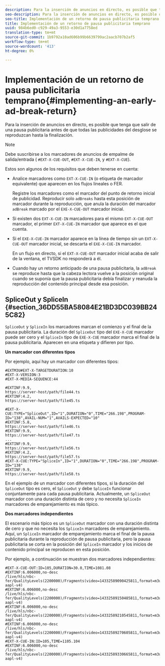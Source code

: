 ```yaml
---
description: Para la inserción de anuncios en directo, es posible que tenga que salir de una pausa publicitaria antes de que todas las publicidades del desglose se reproduzcan hasta la finalización.
seo-description: Para la inserción de anuncios en directo, es posible que tenga que salir de una pausa publicitaria antes de que todas las publicidades del desglose se reproduzcan hasta la finalización.
seo-title: Implementación de un retorno de pausa publicitaria temprano
title: Implementación de un retorno de pausa publicitaria temprano
uuid: 984b6ed0-c929-49a3-9553-e30d1a7758ed
translation-type: tm+mt
source-git-commit: 1b9792a10ad606b99b6639799ac2aacb707b2af5
workflow-type: tm+mt
source-wordcount: '413'
ht-degree: 0%

---
```



# Implementación de un retorno de pausa publicitaria temprano{#implementing-an-early-ad-break-return}

Para la inserción de anuncios en directo, es posible que tenga que salir de una pausa publicitaria antes de que todas las publicidades del desglose se reproduzcan hasta la finalización.

>[!NOTE]
>
>Debe suscribirse a los marcadores de anuncios de empalme de salida/entrada ( `#EXT-X-CUE-OUT`, `#EXT-X-CUE-IN`, y `#EXT-X-CUE`).

Estos son algunos de los requisitos que deben tenerse en cuenta:

* Analice marcadores como `EXT-X-CUE-IN` (o etiqueta de marcador equivalente) que aparecen en los flujos lineales o FER.

   Registre los marcadores como el marcador del punto de retorno inicial de publicidad. Reproducir solo `adBreaks` hasta esta posición de marcador durante la reproducción, que anula la duración del marcador `adBreak` marcado por el `EXE-X-CUE-OUT` marcador inicial.

* Si existen dos `EXT-X-CUE-IN` marcadores para el mismo `EXT-X-CUE-OUT` marcador, el primer `EXT-X-CUE-IN` marcador que aparece es el que cuenta.

* Si el `EXE-X-CUE-IN` marcador aparece en la línea de tiempo sin un `EXT-X-CUE-OUT` marcador inicial, se descarta el `EXE-X-CUE-IN` marcador.

   En un flujo en directo, si el `EXT-X-CUE-OUT` marcador inicial acaba de salir de la ventana, el TVSDK no responderá a él.

* Cuando hay un retorno anticipado de una pausa publicitaria, la `adBreak` se reproduce hasta que la cabeza lectora vuelve a la posición original cuando se suponía que la pausa publicitaria debía finalizar y reanuda la reproducción del contenido principal desde esa posición.

## SpliceOut y SpliceIn {#section_36DD55BA58084E21BD3DC039BB245C82}

`SpliceOut` y `SpliceIn` los marcadores marcan el comienzo y el final de la pausa publicitaria. La duración del `SpliceOut` tipo del `EXE-X-CUE` marcador puede ser cero y el `SpliceIn` tipo de `EXE-X-CUE` marcador marca el final de la pausa publicitaria. Aparecen en una etiqueta y difieren por tipo.

**Un marcador con diferentes tipos**

Por ejemplo, aquí hay un marcador con diferentes tipos:

```
#EXTM3U#EXT-X-TARGETDURATION:10
#EXT-X-VERSION:3
#EXT-X-MEDIA-SEQUENCE:44
  
#EXTINF:9.9,
https://server-host/path/file44.ts
#EXTINF:4.2,
https://server-host/path/file45.ts
  
#EXT-X-CUE:TYPE="SpliceOut",ID="1",DURATION="0",TIME="266.198",PROGRAM-ID="138",AVAIL-NUM="1",AVAILS-EXPECTED="10"
#EXTINF:5.8,
https://server-host/path/file46.ts
#EXTINF:9.9,
https://server-host/path/file47.ts
...
#EXTINF:9.9,
https://server-host/path/file56.ts
#EXTINF:4.2,
https://server-host/path/file57.ts
#EXT-X-CUE:TYPE="SpliceIn",ID="1",DURATION="0",TIME="266.198",PROGRAM-ID="138"
#EXTINF:9.9,
https://server-host/path/file58.ts
```

En el ejemplo de un marcador con diferentes tipos, si la duración del `SpliceOut` tipo es cero, el `SpliceOut` y debe `SpliceIn` funcionar conjuntamente para cada pausa publicitaria. Actualmente, un `SpliceOut` marcador con una duración distinta de cero y no necesita `SpliceIn` marcadores de emparejamiento es más típico.

**Dos marcadores independientes**

El escenario más típico es un `SpliceOut` marcador con una duración distinta de cero y que no necesita los `SpliceIn` marcadores de emparejamiento. Aquí, un `SpliceIn` marcador de emparejamiento marca el final de la pausa publicitaria durante la reproducción de pausa publicitaria, pero la pausa publicitaria se corta en la posición del `SpliceIn` marcador y los inicios de contenido principal se reproducen en esta posición.

Por ejemplo, a continuación se muestran dos marcadores independientes:

```
#EXT-X-CUE-OUT:ID=105,DURATION=30.0,TIME=1081.08
#EXTINF:6.006000,no-desc
/live/hls/nbc-fer/QualityLevels(2200000)/Fragments(video=14332589090425811,format=m3u8-aapl-v4)
#EXTINF:6.006000,no-desc
/live/hls/nbc-fer/QualityLevels(2200000)/Fragments(video=14332589150485811,format=m3u8-aapl-v4)
#EXTINF:6.006000,no-desc
/live/hls/nbc-fer/QualityLevels(2200000)/Fragments(video=14332589210545811,format=m3u8-aapl-v4)
#EXTINF:6.006000,no-desc
/live/hls/nbc-fer/QualityLevels(2200000)/Fragments(video=14332589270605811,format=m3u8-aapl-v4)
#EXT-X-CUE-IN:ID=105,TIME=1105.104
#EXTINF:6.006000,no-desc
/live/hls/nbc-fer/QualityLevels(2200000)/Fragments(video=14332589330665811,format=m3u8-aapl-v4)
```

